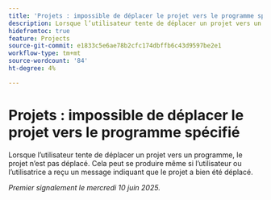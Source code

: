 ```yaml
---
title: 'Projets : impossible de déplacer le projet vers le programme spécifié'
description: Lorsque l’utilisateur tente de déplacer un projet vers un programme, le projet n’est pas déplacé. Cela peut se produire même si l’utilisateur ou l’utilisatrice a reçu un message indiquant que le projet a bien été déplacé.
hidefromtoc: true
feature: Projects
source-git-commit: e1833c5e6ae78b2cfc174dbffb6c43d9597be2e1
workflow-type: tm+mt
source-wordcount: '84'
ht-degree: 4%

---
```



# Projets : impossible de déplacer le projet vers le programme spécifié

Lorsque l’utilisateur tente de déplacer un projet vers un programme, le projet n’est pas déplacé. Cela peut se produire même si l’utilisateur ou l’utilisatrice a reçu un message indiquant que le projet a bien été déplacé.

_Premier signalement le mercredi 10 juin 2025._
